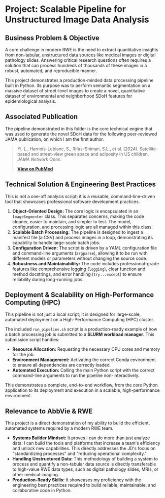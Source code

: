 # Project: Scalable Pipeline for Unstructured Image Data Analysis

## Business Problem & Objective

A core challenge in modern RWE is the need to extract quantitative insights from non-tabular, unstructured data sources like medical images or digital pathology slides. Answering critical research questions often requires a solution that can process hundreds of thousands of these images in a robust, automated, and reproducible manner.

This project demonstrates a production-minded data processing pipeline built in Python. Its purpose was to perform semantic segmentation on a massive dataset of street-level images to create a novel, quantitative dataset of environmental and neighborhood SDoH features for epidemiological analysis.

## Associated Publication

The pipeline demonstrated in this folder is the core technical engine that was used to generate the novel SDoH data for the following peer-reviewed JAMA publication, on which I am the first author.

> Yi, L., Harnois-Leblanc, S., Rifas-Shiman, S.L., et al. (2024). Satellite-based and street-view green space and adiposity in US children. *JAMA Network Open*.
>
> **[View on PubMed](https://pubmed.ncbi.nlm.nih.gov/39636637/)**


## Technical Solution & Engineering Best Practices

This is not a one-off analysis script; it is a reusable, command-line-driven tool that showcases professional software development practices.

1.  **Object-Oriented Design:** The core logic is encapsulated in an `ImageSegmenter` class. This separates concerns, making the code cleaner, easier to maintain, and simpler to test. The model, configuration, and processing logic are all managed within this class.
2.  **Scalable Batch Processing:** The pipeline is designed to ingest a manifest file (a CSV) and process images in a loop, demonstrating its capability to handle large-scale batch jobs.
3.  **Configuration Driven:** The script is driven by a YAML configuration file and command-line arguments (`argparse`), allowing it to be run with different models or parameters without changing the source code.
4.  **Robustness and Maintainability:** The code includes professional-grade features like comprehensive logging (`logging`), clear function and method docstrings, and error handling (`try...except`) to ensure reliability during long-running jobs.

## Deployment & Scalability on High-Performance Computing (HPC)

This pipeline is not just a local script; it is designed for large-scale, automated deployment on a High-Performance Computing (HPC) cluster.

The included `run_pipeline.sh` script is a production-ready example of how a batch processing job is submitted to a **SLURM workload manager**. This submission script handles:

*   **Resource Allocation:** Requesting the necessary CPU cores and memory for the job.
*   **Environment Management:** Activating the correct Conda environment to ensure all dependencies are correctly loaded.
*   **Automated Execution:** Calling the main Python script with the correct command-line arguments to run the pipeline non-interactively.

This demonstrates a complete, end-to-end workflow, from the core Python application to its deployment and execution in a scalable, high-performance environment.

## Relevance to AbbVie & RWE

This project is a direct demonstration of my ability to build the efficient, automated systems required by a modern RWE team.

*   **Systems Builder Mindset:** It proves I can do more than just analyze data; I can build the tools and platforms that increase a team's efficiency and unlock new capabilities. This directly addresses the JD's focus on "standardizing processes" and "reducing operational complexity."
*   **Handling Unstructured Data:** This methodology of building a system to process and quantify a non-tabular data source is directly transferable to high-value RWE data types, such as digital pathology slides, MRIs, or other medical imaging.
*   **Production-Ready Skills:** It showcases my proficiency with the engineering best practices required to build reliable, maintainable, and collaborative code in Python.